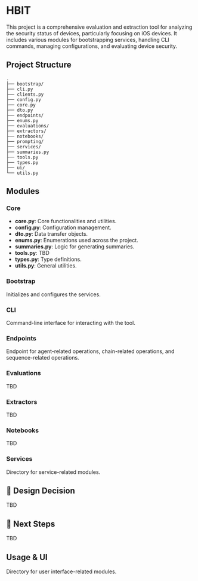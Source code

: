 # HBIT

This project is a comprehensive evaluation and extraction tool for 
analyzing the security status of devices, particularly focusing on 
iOS devices. It includes various modules for bootstrapping services, 
handling CLI commands, managing configurations, and evaluating device security.

## Project Structure

```
.
├── bootstrap/
├── cli.py
├── clients.py
├── config.py
├── core.py
├── dto.py
├── endpoints/
├── enums.py
├── evaluations/
├── extractors/
├── notebooks/
├── prompting/
├── services/
├── summaries.py
├── tools.py
├── types.py
├── ui/
└── utils.py
```

## Modules

### Core

- **core.py**: Core functionalities and utilities.
- **config.py**: Configuration management.
- **dto.py**: Data transfer objects.
- **enums.py**: Enumerations used across the project.
- **summaries.py**: Logic for generating summaries.
- **tools.py**: TBD
- **types.py**: Type definitions.
- **utils.py**: General utilities.

### Bootstrap

Initializes and configures the services.

### CLI

Command-line interface for interacting with the tool.

### Endpoints

Endpoint for agent-related operations, chain-related operations, and sequence-related operations.

### Evaluations

TBD

### Extractors

TBD

### Notebooks

TBD

### Services

Directory for service-related modules.

## 🎲 Design Decision

TBD

## 🚀 Next Steps

TBD

## Usage & UI

Directory for user interface-related modules.

